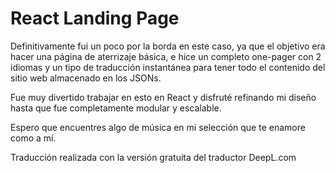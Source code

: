 # React Landing Page
Definitivamente fui un poco por la borda en este caso, ya que el objetivo era hacer una página de aterrizaje básica, e hice un completo one-pager con 2 idiomas y un tipo de traducción instantánea para tener todo el contenido del sitio web almacenado en los JSONs.

Fue muy divertido trabajar en esto en React y disfruté refinando mi diseño hasta que fue completamente modular y escalable.

Espero que encuentres algo de música en mi selección que te enamore como a mí.

Traducción realizada con la versión gratuita del traductor DeepL.com
